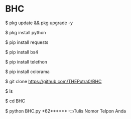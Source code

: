 # BHC

$ pkg update && pkg upgrade -y

$ pkg install python

$ pip install requests

$ pip install bs4 

$ pip install telethon

$ pip install colorama

$ git clone https://github.com/THEPutra0/BHC

$ ls

$ cd BHC

$ python BHC.py +62******  👈Tulis Nomor Telpon Anda
